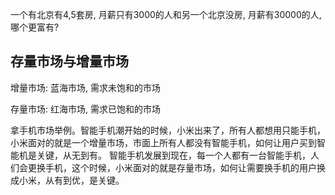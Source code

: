 一个有北京有4,5套房, 月薪只有3000的人和另一个北京没房, 月薪有30000的人, 哪个更富有?



## 存量市场与增量市场

增量市场: 蓝海市场, 需求未饱和的市场

存量市场: 红海市场, 需求已饱和的市场




拿手机市场举例。智能手机潮开始的时候，小米出来了，所有人都想用只能手机，小米面对的就是一个增量市场，市面上所有人都没有智能手机，如何让用户买到智能机是关键，从无到有。
智能手机发展到现在，每一个人都有一台智能手机，人们会更换手机，这个时候，小米面对的就是存量市场，如何让需要换手机的用户换成小米，从有到优，是关键。
